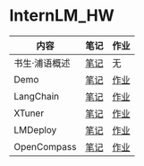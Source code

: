 # InternLM_HW
| 内容 | 笔记 | 作业 |
| ---- | -- | --|
|书生·浦语概述 |[笔记](hw1/readme.md) | 无 |
|Demo|[笔记](hw2/README.md)|[作业](hw2/homework/homework.md)|
|LangChain|[笔记](hw3/readme.md)|[作业](hw3/homework/homework.md)|
|XTuner|[笔记](hw4/readme.md)|[作业](hw4/homework/homework.md)|
|LMDeploy|[笔记](hw5/readme.md)|[作业](hw5/homework/homework.md)|
|OpenCompass|[笔记](hw6/readme.md)|[作业](hw6/homework/homework.md)|
